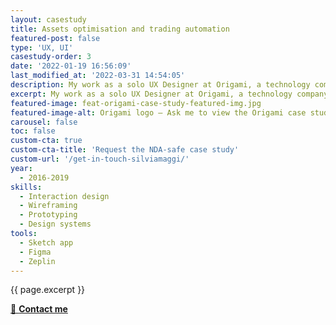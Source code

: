 ```yaml
---
layout: casestudy
title: Assets optimisation and trading automation
featured-post: false
type: 'UX, UI'
casestudy-order: 3
date: '2022-01-19 16:56:09'
last_modified_at: '2022-03-31 14:54:05'
description: My work as a solo UX Designer at Origami, a technology company based in Cambridge, UK. Ask me to read the NDA-safe case study.
excerpt: My work as a solo UX Designer at Origami, a technology company based in Cambridge, UK. Available upon request.
featured-image: feat-origami-case-study-featured-img.jpg
featured-image-alt: Origami logo – Ask me to view the Origami case study, protected by NDA
carousel: false
toc: false
custom-cta: true
custom-cta-title: 'Request the NDA-safe case study'
custom-url: '/get-in-touch-silviamaggi/'
year: 
  - 2016-2019
skills:
  - Interaction design
  - Wireframing
  - Prototyping
  - Design systems
tools:
  - Sketch app
  - Figma
  - Zeplin
---
```

<p class="lead">{{ page.excerpt }}</p>

<div class="text-center my-5 pb-5">
  <a class="btn btn-lg btn-smd btn-smd-cta py-3 px-4 fw-bold" href="/get-in-touch-silviamaggi/" title="Go the contacts page"><span class="text-uppercase fs-4">🔗 <strong>Contact me</strong></span></a>
</div>